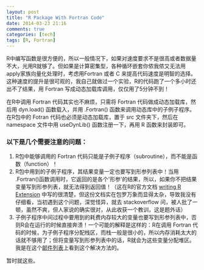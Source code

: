 ```yaml
---
layout: post
title: "R Package With Fortran Code"
date: 2014-03-23 21:16
comments: true
categories: [tech]
tags: [R, Fortran]
---
```

R中编写函数是很方便的，所以一般情况下，如果对速度要求不是很高或者数据量不大，光用R就够了。但如果是计算密集型，各种循环嵌套你侬我侬又无法用apply家族向量化处理时，考虑用Fortran 或者 C 来提高代码速度是明智的选择。<!--more-->这种速度的提升是很可观的，我自己就做过一个实验，R的代码跑了一个多小时还出不了结果，用 Fortran 写成动态加载库调用，仅仅用了5分钟不到！  

在R中调用 Fortran 代码其实也不麻烦，只需将 Fortran 代码做成动态加载库，然后用 dyn.load() 函数载入，并用 .Fortran() 函数来调用动态库中的子例子程序。   
在R包中的 Fotran 代码也必须是动态加载库，置于 src 文件夹下，然后在 namespace 文件中用
useDynLib() 函数注册一下，再用 R 函数来封装即可。   

### 以下是几个需要注意的问题：  
1.  R包中能够调用的 Fortran 代码只能是子例子程序（subroutine），而不能是函数（function）！   
2.  R包中用到的子例子程序，其结果变量一定也要写到形参列表中！当用 .Fortran()函数调用时，它返回的是各个'形参'的结果，所以，如果你不把结果变量写到形参列表，就无法得到返回值！（这在R的官方文档 [writing R Extension](http://cran.r-project.org/doc/manuals/R-exts.html) 中写的很清楚，但这份文档实在包罗万象而显得太杂，导致我没有仔细看，当初遇到这个问题，深觉怪异，就去 stackoverflow 问，被人批了一顿，虽然不爽，但人家说的确实很对，从此收获一个教训，这是题外话）  
3.  子例子程序中间过程中要用到的耗费内存较大的变量也要写到形参列表中，否则R会在运行的时候直接奔溃！一个可能的解释是这样的：R在调用 Fortran 代码的时候，为子例子程序分配栈区，而栈一般是很小的，所以内存消耗太大的话就不够用了；但将变量写到形参列表中的话，R就会为这些变量分配堆区。我是在这个[邮件列表](https://stat.ethz.ch/pipermail/r-devel/2005-September/034570.html)上看到这个解决方法的。  

暂时就这些。     
